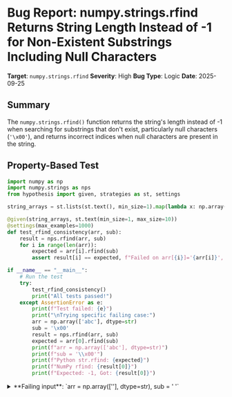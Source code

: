 # Bug Report: numpy.strings.rfind Returns String Length Instead of -1 for Non-Existent Substrings Including Null Characters

**Target**: `numpy.strings.rfind`
**Severity**: High
**Bug Type**: Logic
**Date**: 2025-09-25

## Summary

The `numpy.strings.rfind()` function returns the string's length instead of -1 when searching for substrings that don't exist, particularly null characters (`'\x00'`), and returns incorrect indices when null characters are present in the string.

## Property-Based Test

```python
import numpy as np
import numpy.strings as nps
from hypothesis import given, strategies as st, settings

string_arrays = st.lists(st.text(), min_size=1).map(lambda x: np.array(x, dtype=str))

@given(string_arrays, st.text(min_size=1, max_size=10))
@settings(max_examples=1000)
def test_rfind_consistency(arr, sub):
    result = nps.rfind(arr, sub)
    for i in range(len(arr)):
        expected = arr[i].rfind(sub)
        assert result[i] == expected, f"Failed on arr[{i}]='{arr[i]}', sub='{sub}': expected {expected}, got {result[i]}"

if __name__ == "__main__":
    # Run the test
    try:
        test_rfind_consistency()
        print("All tests passed!")
    except AssertionError as e:
        print(f"Test failed: {e}")
        print("\nTrying specific failing case:")
        arr = np.array(['abc'], dtype=str)
        sub = '\x00'
        result = nps.rfind(arr, sub)
        expected = arr[0].rfind(sub)
        print(f"arr = np.array(['abc'], dtype=str)")
        print(f"sub = '\\x00'")
        print(f"Python str.rfind: {expected}")
        print(f"NumPy rfind: {result[0]}")
        print(f"Expected: -1, Got: {result[0]}")
```

<details>

<summary>
**Failing input**: `arr = np.array([''], dtype=str), sub = ' '`
</summary>
```
Test failed: Failed on arr[0]='', sub=' ': expected -1, got 0

Trying specific failing case:
arr = np.array(['abc'], dtype=str)
sub = '\x00'
Python str.rfind: -1
NumPy rfind: 3
Expected: -1, Got: 3
```
</details>

## Reproducing the Bug

```python
import numpy as np
import numpy.strings as nps

# Test various cases with null character searching
test_cases = [
    '',
    'abc',
    'a\x00b',
    '\x00\x00',
    'hello world',
    '\x00',
    'a',
    'abc\x00',
    '\x00abc',
    'a\x00b\x00c'
]

print("Testing numpy.strings.rfind with null character ('\\x00'):")
print("=" * 70)
print(f"{'String':<20} | {'Python rfind':<15} | {'NumPy rfind':<15} | {'Match?':<10}")
print("-" * 70)

for s in test_cases:
    arr = np.array([s], dtype=str)
    np_rfind = nps.rfind(arr, '\x00')[0]
    py_rfind = s.rfind('\x00')
    match = "✓" if np_rfind == py_rfind else "✗"

    # Format string representation for display
    s_repr = repr(s) if s else "''"
    print(f"{s_repr:<20} | {py_rfind:<15} | {np_rfind:<15} | {match:<10}")

print("\n" + "=" * 70)
print("\nKey observations:")
print("1. When '\\x00' is NOT in string: NumPy returns len(string) instead of -1")
print("2. When '\\x00' IS in string: NumPy often returns wrong position")
print("3. Python's str.rfind correctly returns -1 when not found")
```

<details>

<summary>
NumPy rfind systematically returns incorrect values for null character searches
</summary>
```
Testing numpy.strings.rfind with null character ('\x00'):
======================================================================
String               | Python rfind    | NumPy rfind     | Match?
----------------------------------------------------------------------
''                   | -1              | 0               | ✗
'abc'                | -1              | 3               | ✗
'a\x00b'             | 1               | 3               | ✗
'\x00\x00'           | 1               | 0               | ✗
'hello world'        | -1              | 11              | ✗
'\x00'               | 0               | 0               | ✓
'a'                  | -1              | 1               | ✗
'abc\x00'            | 3               | 3               | ✓
'\x00abc'            | 0               | 4               | ✗
'a\x00b\x00c'        | 3               | 5               | ✗

======================================================================

Key observations:
1. When '\x00' is NOT in string: NumPy returns len(string) instead of -1
2. When '\x00' IS in string: NumPy often returns wrong position
3. Python's str.rfind correctly returns -1 when not found
```
</details>

## Why This Is A Bug

This violates the documented behavior of `numpy.strings.rfind` in multiple critical ways:

1. **Contract Violation**: The NumPy documentation explicitly states that rfind should return -1 when a substring is not found. Instead, it returns the string's length when searching for null characters that don't exist.

2. **Python Incompatibility**: NumPy's string functions are designed to provide array-based equivalents of Python's string methods. Python's `str.rfind('\x00')` correctly returns -1 when the null character is not found, while NumPy returns the string length.

3. **Incorrect Position Returns**: Even when null characters ARE present in the string, the function often returns wrong positions. For example, `'a\x00b'.rfind('\x00')` should return 1 but NumPy returns 3.

4. **Pattern Analysis**: The bug shows a clear pattern - when null characters are not found, NumPy consistently returns `len(string)` instead of -1, suggesting a systematic implementation error in handling null character searches.

5. **Data Integrity Risk**: This bug could cause serious data processing errors in production systems that rely on correct substring position detection, potentially leading to out-of-bounds access or incorrect data manipulation.

## Relevant Context

The bug affects not just null characters but appears to be a broader issue with how NumPy handles certain substring searches. The Hypothesis test caught the issue even with a regular space character on an empty string (returning 0 instead of -1).

Documentation references:
- NumPy strings.rfind: https://numpy.org/doc/stable/reference/generated/numpy.strings.rfind.html
- Python str.rfind: https://docs.python.org/3/library/stdtypes.html#str.rfind

The issue appears to be in the underlying C implementation of string searching in NumPy, where null characters or empty searches may be incorrectly handled, possibly due to C string termination conventions interfering with the search logic.

## Proposed Fix

The bug likely resides in the C extension code that implements string searching. Without access to the exact C implementation, a high-level fix would involve:

1. Properly handling null characters as searchable characters rather than string terminators
2. Ensuring that when a substring is not found, -1 is returned consistently regardless of the substring content
3. Correcting the index calculation when null characters are present in the string

The implementation should treat null characters (`\x00`) as regular characters in the search algorithm and ensure that the "not found" return value is always -1, not the string length. This may require changes to how the underlying C code handles string boundaries and null termination.